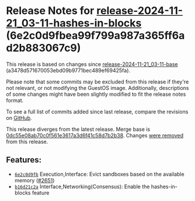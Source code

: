 Release Notes for [**release\-2024\-11\-21\_03\-11\-hashes\-in\-blocks**](https://github.com/dfinity/ic/tree/release-2024-11-21_03-11-hashes-in-blocks) (6e2c0d9fbea99f799a987a365ff6ad2b883067c9\)
===================================================================================================================================================================================================

This release is based on changes since [release\-2024\-11\-21\_03\-11\-base](https://dashboard.internetcomputer.org/release/a3478d571670053ebd09b9771bec489ef69425fa) (a3478d571670053ebd09b9771bec489ef69425fa).

Please note that some commits may be excluded from this release if they're not relevant, or not modifying the GuestOS image. Additionally, descriptions of some changes might have been slightly modified to fit the release notes format.

To see a full list of commits added since last release, compare the revisions on [GitHub](https://github.com/dfinity/ic/compare/release-2024-11-21_03-11-base...release-2024-11-21_03-11-hashes-in-blocks).

This release diverges from the latest release. Merge base is [0dc55e08ab70c0f561e3617a3d6f41c58d7b2b38](https://github.com/dfinity/ic/tree/0dc55e08ab70c0f561e3617a3d6f41c58d7b2b38). Changes [were removed](https://github.com/dfinity/ic/compare/release-2024-11-21_03-11-hashes-in-blocks...release-2024-11-21_03-11-base) from this release.

Features:
---------

* [`6e2c0d9fb`](https://github.com/dfinity/ic/commit/6e2c0d9fb) Execution,Interface: Evict sandboxes based on the available memory ([\#2651](https://github.com/dfinity/ic/pull/2651))
* [`b16d21c2a`](https://github.com/dfinity/ic/commit/b16d21c2a) Interface,Networking(Consensus): Enable the hashes\-in\-blocks feature
